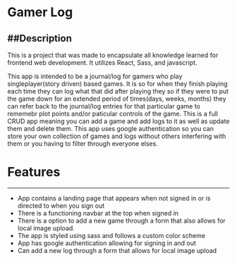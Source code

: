 # Gamer Log

##Description
---
This is a project that was made to encapsulate all knowledge learned for frontend web development. It utilizes React, Sass, and javascript.

This app is intended to be a journal/log for gamers who play singleplayer(story driven) based games. It is so for when they finish playing each time they can log what that did after playing they so if they were to put the game down for an extended period of times(days, weeks, months) they can refer back to the journal/log entries for that particular game to rememebr plot points and/or paticular controls of the game. This is a full CRUD app meaning you can add a game and add logs to it as well as update them and delete them. This app uses google authentication so you can store your own collection of games and logs without others interfering with them or you having to filter through everyone elses.

# Features
---
* App contains a landing page that appears when not signed in or is directed to when you sign out
* There is a functioning navbar at the top when signed in
* There is a option to add a new game through a form that also allows for local image upload.
* The app is styled using sass and follows a custom color scheme
* App has google authentication allowing for signing in and out
* Can add a new log through a form that allows for local image upload
